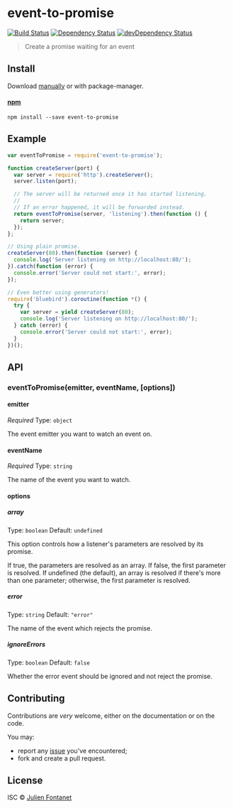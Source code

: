 # event-to-promise

[![Build Status](https://img.shields.io/travis/julien-f/event-to-promise/master.svg)](http://travis-ci.org/julien-f/event-to-promise)
[![Dependency Status](https://david-dm.org/julien-f/event-to-promise/status.svg?theme=shields.io)](https://david-dm.org/julien-f/event-to-promise)
[![devDependency Status](https://david-dm.org/julien-f/event-to-promise/dev-status.svg?theme=shields.io)](https://david-dm.org/julien-f/event-to-promise#info=devDependencies)

> Create a promise waiting for an event


## Install

Download [manually](https://github.com/julien-f/event-to-promise/releases) or with package-manager.

#### [npm](https://npmjs.org/package/event-to-promise)

```
npm install --save event-to-promise
```

## Example

```javascript
var eventToPromise = require('event-to-promise');

function createServer(port) {
  var server = require('http').createServer();
  server.listen(port);

  // The server will be returned once it has started listening.
  //
  // If an error happened, it will be forwarded instead.
  return eventToPromise(server, 'listening').then(function () {
    return server;
  });
};

// Using plain promise.
createServer(80).then(function (server) {
  console.log('Server listening on http://localhost:80/');
}).catch(function (error) {
  console.error('Server could not start:', error);
});

// Even better using generators!
require('bluebird').coroutine(function *() {
  try {
    var server = yield createServer(80);
    console.log('Server listening on http://localhost:80/');
  } catch (error) {
    console.error('Server could not start:', error);
  }
})();
```

## API

### eventToPromise(emitter, eventName, [options])

#### emitter

*Required*
Type: `object`

The event emitter you want to watch an event on.

#### eventName

*Required*
Type: `string`

The name of the event you want to watch.

#### options

##### array

Type: `boolean`
Default: `undefined`

This option controls how a listener's parameters are resolved by
its promise.

If true, the parameters are resolved as an array. If false,
the first parameter is resolved. If undefined (the default),
an array is resolved if there's more than one parameter;
otherwise, the first parameter is resolved.

##### error

Type: `string`
Default: `"error"`

The name of the event which rejects the promise.

##### ignoreErrors

Type: `boolean`
Default: `false`

Whether the error event should be ignored and not reject the promise.

## Contributing

Contributions are *very* welcome, either on the documentation or on
the code.

You may:

- report any [issue](https://github.com/julien-f/event-to-promise/issues)
  you've encountered;
- fork and create a pull request.

## License

ISC © [Julien Fontanet](http://julien.isonoe.net)
